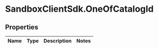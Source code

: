 # SandboxClientSdk.OneOfCatalogId

## Properties
Name | Type | Description | Notes
------------ | ------------- | ------------- | -------------
